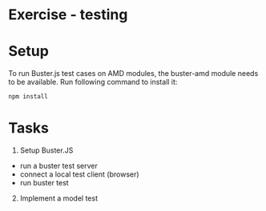 Exercise - testing
==================

Setup
=====

To run Buster.js test cases on AMD modules, the buster-amd module needs to be available. Run following command to install it:

```
npm install
```

Tasks
=====

1. Setup Buster.JS
  - run a buster test server
  - connect a local test client (browser)
  - run buster test

2. Implement a model test
